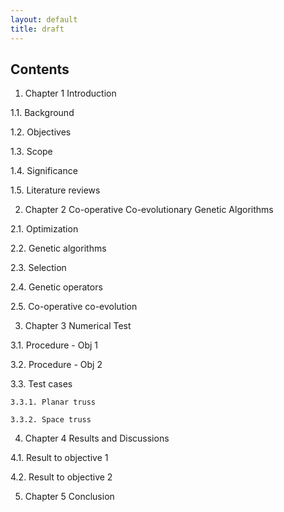 ```yaml
---
layout: default
title: draft
---
```


## Contents ##

1. Chapter 1 Introduction
 
  1.1. Background

  1.2. Objectives
  
  1.3. Scope
  
  1.4. Significance
  
  1.5. Literature reviews

2. Chapter 2 Co-operative Co-evolutionary Genetic Algorithms

  2.1. Optimization
  
  2.2. Genetic algorithms
  
  2.3. Selection
  
  2.4. Genetic operators
  
  2.5. Co-operative co-evolution
  
3. Chapter 3 Numerical Test
  
  3.1. Procedure - Obj 1

  3.2. Procedure - Obj 2

  3.3. Test cases

    3.3.1. Planar truss
    
    3.3.2. Space truss

4. Chapter 4 Results and Discussions
 
  4.1. Result to objective 1

  4.2. Result to objective 2

5. Chapter 5 Conclusion
